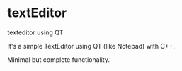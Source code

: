textEditor
==========

texteditor using QT

It's a simple TextEditor using QT (like Notepad) with C++. 

Minimal but complete functionality.
